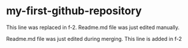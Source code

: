 # my-first-github-repository

This line was replaced in f-2.
Readme.md file was just edited manually.

Readme.md file was just edited during merging.
This line is added in f-2
